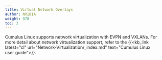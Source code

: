 ```yaml
---
title: Virtual Network Overlays
author: NVIDIA
weight: 970
toc: 3
---
```


Cumulus Linux supports network virtualization with EVPN and VXLANs. For more detail about network virtualization support, refer to the {{<kb_link latest="cl"  url="Network-Virtualization/_index.md" text="Cumulus Linux user guide">}}.
